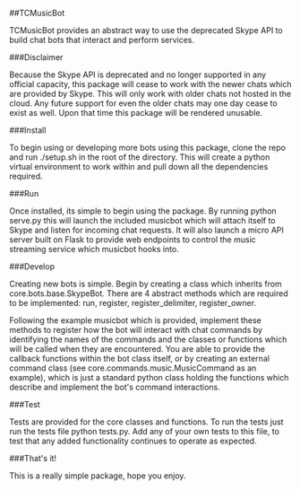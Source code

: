 ##TCMusicBot

TCMusicBot provides an abstract way to use the deprecated Skype API to build chat bots that interact and perform services.

###Disclaimer

Because the Skype API is deprecated and no longer supported in any official capacity, this package will cease to work with the newer
chats which are provided by Skype. This will only work with older chats not hosted in the cloud. Any future support for even the older chats
may one day cease to exist as well. Upon that time this package will be rendered unusable.

###Install

To begin using or developing more bots using this package, clone the repo and run ./setup.sh in the root of the directory.
This will create a python virtual environment to work within and pull down all the dependencies required.

###Run

Once installed, its simple to begin using the package. By running python serve.py this will launch the included musicbot which
will attach itself to Skype and listen for incoming chat requests.
It will also launch a micro API server built on Flask to provide web endpoints to control the music streaming service which musicbot
hooks into.

###Develop

Creating new bots is simple. Begin by creating a class which inherits from core.bots.base.SkypeBot. There are 4 abstract methods which
are required to be implemented: run, register, register_delimiter, register_owner.

Following the example musicbot which is provided, implement these methods to register how the bot will interact with chat commands by
identifying the names of the commands and the classes or functions which will be called when they are encountered. You are able to provide
the callback functions within the bot class itself, or by creating an external command class (see core.commands.music.MusicCommand as an example),
which is just a standard python class holding the functions which describe and implement the bot's command interactions.

###Test

Tests are provided for the core classes and functions. To run the tests just run the tests file python tests.py. Add any of your own tests to this file,
to test that any added functionality continues to operate as expected.

###That's it!

This is a really simple package, hope you enjoy.